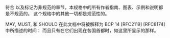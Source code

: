 符合 以及标记为非规范的章节，本规格中的所有作者指南、图表、示例和说明都是不规范的。 这个规格中的其他一切都是规范性的。

MAY, MUST, 和 SHOULD 在此文档中将被解释为 BCP 14 \[RFC2119\] \[RFC8174\] 中所描述的时间： 而且只有在它们出现在各国首都时，如这里所显示的那样。